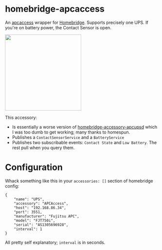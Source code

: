 # homebridge-apcaccess

An [apcaccess](https://github.com/mapero/apcaccess) wrapper for [Homebridge](https://github.com/nfarina/homebridge). Supports precisely one UPS. If you're on battery power, the Contact Sensor is open.

<img src="https://user-images.githubusercontent.com/1850718/75247783-a0bd6b00-57ca-11ea-9391-0db0afdaf2cf.PNG" width="250"/>

This accessory:

- Is essentially a worse version of [homebridge-accessory-apcupsd](https://github.com/homespun/homebridge-accessory-apcupsd) which I was too dumb to get working; many thanks to homespun.
- Publishes a `ContactSensorService` and a `BatteryService`
- Publishes two subscribable events: `Contact State` and `Low Battery`. The rest pull when you query them.

# Configuration

Whack something like this in your `accessories: []` section of homebridge config:

```
{
    "name": "UPS",
    "accessory": "APCAccess",
    "host": "192.168.86.34",
    "port": 3551,
    "manufacturer": "Fujitsu APC",
    "model": "FJT750i",
    "serial": "AS1305696928",
    "interval": 1
}
```

All pretty self explanatory; `interval` is in seconds.
